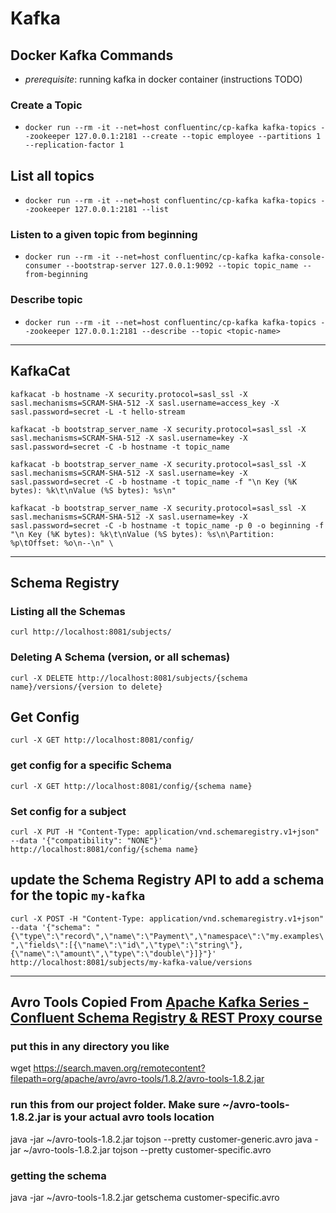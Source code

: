 # Kafka

## Docker Kafka Commands
- *prerequisite*: running kafka in docker container (instructions TODO)
### Create a Topic      
- `docker run --rm -it --net=host confluentinc/cp-kafka kafka-topics --zookeeper 127.0.0.1:2181 --create --topic employee --partitions 1 --replication-factor 1`
## List all topics 
- `docker run --rm -it --net=host confluentinc/cp-kafka kafka-topics --zookeeper 127.0.0.1:2181 --list`
### Listen to a given topic from beginning
- `docker run --rm -it --net=host confluentinc/cp-kafka kafka-console-consumer --bootstrap-server 127.0.0.1:9092 --topic topic_name --from-beginning`
### Describe topic
- `docker run --rm -it --net=host confluentinc/cp-kafka kafka-topics --zookeeper 127.0.0.1:2181 --describe --topic <topic-name>`

----------

## KafkaCat
`kafkacat -b hostname
-X security.protocol=sasl_ssl
-X sasl.mechanisms=SCRAM-SHA-512
-X sasl.username=access_key
-X sasl.password=secret
-L -t hello-stream`

`kafkacat -b bootstrap_server_name -X security.protocol=sasl_ssl
-X sasl.mechanisms=SCRAM-SHA-512
-X sasl.username=key
-X sasl.password=secret
-C -b hostname -t topic_name`

`kafkacat -b bootstrap_server_name -X security.protocol=sasl_ssl
-X sasl.mechanisms=SCRAM-SHA-512
-X sasl.username=key
-X sasl.password=secret
-C -b hostname -t topic_name
-f "\n Key (%K bytes): %k\t\nValue (%S bytes): %s\n"`

`kafkacat -b bootstrap_server_name -X security.protocol=sasl_ssl
-X sasl.mechanisms=SCRAM-SHA-512
-X sasl.username=key
-X sasl.password=secret
-C -b hostname -t topic_name
-p 0 -o beginning
-f "\n Key (%K bytes): %k\t\nValue (%S bytes): %s\n\Partition: %p\tOffset: %o\n--\n" \`

-----------

## Schema Registry
### Listing all the Schemas 
`curl http://localhost:8081/subjects/`

### Deleting A Schema (version, or all schemas) 
`curl -X DELETE http://localhost:8081/subjects/{schema name}/versions/{version to delete}`

## Get Config
`curl -X GET http://localhost:8081/config/`

### get config for a specific Schema
`curl -X GET http://localhost:8081/config/{schema name}`

### Set config for a subject
`curl -X PUT -H "Content-Type: application/vnd.schemaregistry.v1+json" --data '{"compatibility": "NONE"}' http://localhost:8081/config/{schema name}`

## update the Schema Registry API to add a schema for the topic `my-kafka`
`curl -X POST -H "Content-Type: application/vnd.schemaregistry.v1+json" --data '{"schema": "{\"type\":\"record\",\"name\":\"Payment\",\"namespace\":\"my.examples\",\"fields\":[{\"name\":\"id\",\"type\":\"string\"},{\"name\":\"amount\",\"type\":\"double\"}]}"}' http://localhost:8081/subjects/my-kafka-value/versions`

----------
## Avro Tools Copied From [Apache Kafka Series - Confluent Schema Registry & REST Proxy course](https://www.udemy.com/course/confluent-schema-registry/)

### put this in any directory you like
wget https://search.maven.org/remotecontent?filepath=org/apache/avro/avro-tools/1.8.2/avro-tools-1.8.2.jar
### run this from our project folder. Make sure ~/avro-tools-1.8.2.jar is your actual avro tools location
java -jar ~/avro-tools-1.8.2.jar tojson --pretty customer-generic.avro 
java -jar ~/avro-tools-1.8.2.jar tojson --pretty customer-specific.avro 

### getting the schema
java -jar ~/avro-tools-1.8.2.jar getschema customer-specific.avro 



